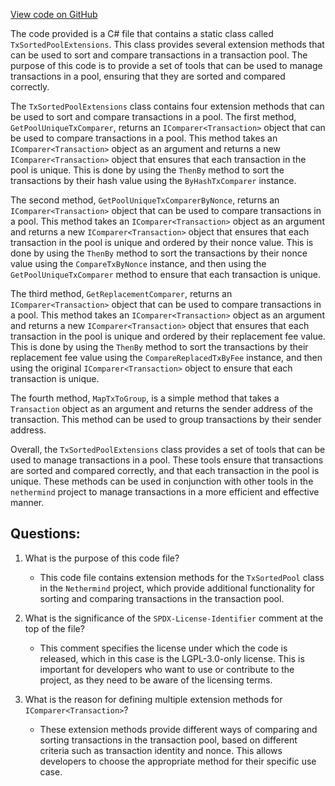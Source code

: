[View code on GitHub](https://github.com/nethermindeth/nethermind/Nethermind.TxPool/Collections/TxSortedPoolExtensions.cs)

The code provided is a C# file that contains a static class called `TxSortedPoolExtensions`. This class provides several extension methods that can be used to sort and compare transactions in a transaction pool. The purpose of this code is to provide a set of tools that can be used to manage transactions in a pool, ensuring that they are sorted and compared correctly.

The `TxSortedPoolExtensions` class contains four extension methods that can be used to sort and compare transactions in a pool. The first method, `GetPoolUniqueTxComparer`, returns an `IComparer<Transaction>` object that can be used to compare transactions in a pool. This method takes an `IComparer<Transaction>` object as an argument and returns a new `IComparer<Transaction>` object that ensures that each transaction in the pool is unique. This is done by using the `ThenBy` method to sort the transactions by their hash value using the `ByHashTxComparer` instance.

The second method, `GetPoolUniqueTxComparerByNonce`, returns an `IComparer<Transaction>` object that can be used to compare transactions in a pool. This method takes an `IComparer<Transaction>` object as an argument and returns a new `IComparer<Transaction>` object that ensures that each transaction in the pool is unique and ordered by their nonce value. This is done by using the `ThenBy` method to sort the transactions by their nonce value using the `CompareTxByNonce` instance, and then using the `GetPoolUniqueTxComparer` method to ensure that each transaction is unique.

The third method, `GetReplacementComparer`, returns an `IComparer<Transaction>` object that can be used to compare transactions in a pool. This method takes an `IComparer<Transaction>` object as an argument and returns a new `IComparer<Transaction>` object that ensures that each transaction in the pool is unique and ordered by their replacement fee value. This is done by using the `ThenBy` method to sort the transactions by their replacement fee value using the `CompareReplacedTxByFee` instance, and then using the original `IComparer<Transaction>` object to ensure that each transaction is unique.

The fourth method, `MapTxToGroup`, is a simple method that takes a `Transaction` object as an argument and returns the sender address of the transaction. This method can be used to group transactions by their sender address.

Overall, the `TxSortedPoolExtensions` class provides a set of tools that can be used to manage transactions in a pool. These tools ensure that transactions are sorted and compared correctly, and that each transaction in the pool is unique. These methods can be used in conjunction with other tools in the `nethermind` project to manage transactions in a more efficient and effective manner.
## Questions: 
 1. What is the purpose of this code file?
    - This code file contains extension methods for the `TxSortedPool` class in the `Nethermind` project, which provide additional functionality for sorting and comparing transactions in the transaction pool.

2. What is the significance of the `SPDX-License-Identifier` comment at the top of the file?
    - This comment specifies the license under which the code is released, which in this case is the LGPL-3.0-only license. This is important for developers who want to use or contribute to the project, as they need to be aware of the licensing terms.

3. What is the reason for defining multiple extension methods for `IComparer<Transaction>`?
    - These extension methods provide different ways of comparing and sorting transactions in the transaction pool, based on different criteria such as transaction identity and nonce. This allows developers to choose the appropriate method for their specific use case.